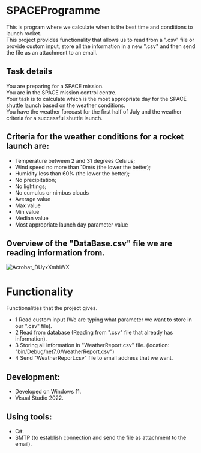 # SPACEProgramme
This is program where we calculate when is the best time and conditions to launch rocket.\
This project provides functionality that allows us to read from a ".csv" file or provide custom input, store all the information in a new ".csv" and then send the file as an attachment to an email.

## Task details
You are preparing for a SPACE mission.\
You are in the SPACE mission control centre.\
Your task is to calculate which is the most appropriate day for the SPACE shuttle launch based on the weather conditions.\
You have the weather forecast for the first half of July and the weather criteria for a successful shuttle launch.

## Criteria for the weather conditions for a rocket launch are:
 - Temperature between 2 and 31 degrees Celsius;
 - Wind speed no more than 10m/s (the lower the better);
 - Humidity less than 60% (the lower the better);
 - No precipitation;
 - No lightings;
 - No cumulus or nimbus clouds
 - Average value
 - Max value
 - Min value
 - Median value
 - Most appropriate launch day parameter value

## Overview of the "DataBase.csv" file we are reading information from.
![Acrobat_DUyxXmhiWX](https://github.com/Mastera21/SPACEProgramme/assets/68899725/59797f96-3e55-4bc6-9e0e-c07a7005a773)


# Functionality
Functionalities that the project gives.

- 1 Read custom input (We are typing what parameter we want to store in our ".csv" file).
- 2 Read from database (Reading from ".csv" file that already has information).
- 3 Storing all information in "WeatherReport.csv" file. (location: "bin/Debug/net7.0/WeatherReport.csv")
- 4 Send "WeatherReport.csv" file to email address that we want. 

## Development:
- Developed on Windows 11.
- Visual Studio 2022.


## Using tools:
- C#.
- SMTP (to establish connection and send the file as attachment to the email).
